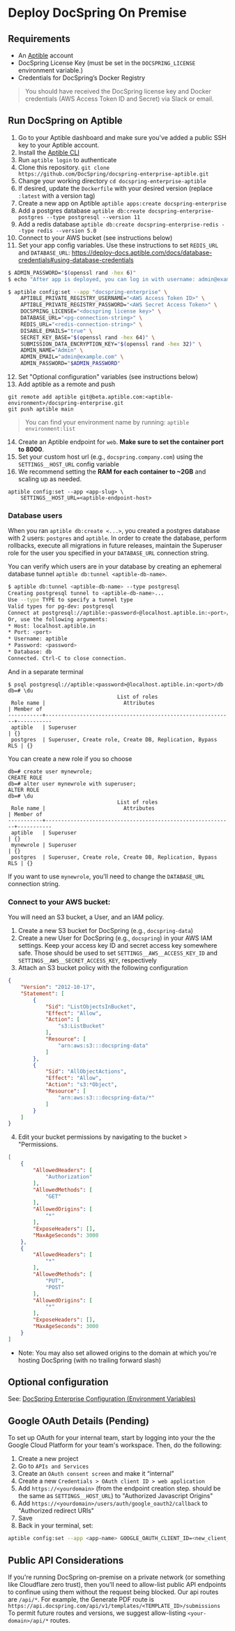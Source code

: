 # Deploy DocSpring On Premise

## Requirements

* An [Aptible](https://www.aptible.com) account
* DocSpring License Key (must be set in the `DOCSPRING_LICENSE` environment variable.)
* Credentials for DocSpring’s Docker Registry

> You should have received the DocSpring license key and Docker credentials (AWS Access Token ID and Secret) via Slack or email.

## Run DocSpring on Aptible

1. Go to your Aptible dashboard and make sure you've added a public SSH key to your Aptible account.
2. Install the [Aptible CLI](https://deploy-docs.aptible.com/docs/cli)
3. Run `aptible login` to authenticate
4. Clone this repository. `git clone https://github.com/DocSpring/docspring-enterprise-aptible.git`
5. Change your working directory `cd docspring-enterprise-aptible`
6. If desired, update the `Dockerfile` with your desired version (replace `:latest` with a version tag)
7. Create a new app on Aptible `aptible apps:create docspring-enterprise`
8. Add a postgres database `aptible db:create docspring-enterprise-postgres --type postgresql --version 11`
9. Add a redis database `aptible db:create docspring-enterprise-redis --type redis --version 5.0`
10. Connect to your AWS bucket (see instructions below)
11. Set your app config variables. Use these instructions to set `REDIS_URL` and `DATABASE_URL`: https://deploy-docs.aptible.com/docs/database-credentials#using-database-credentials

```bash
$ ADMIN_PASSWORD="$(openssl rand -hex 6)"
$ echo "After app is deployed, you can log in with username: admin@example.com, password: $ADMIN_PASSWORD"

$ aptible config:set --app "docspring-enterprise" \
    APTIBLE_PRIVATE_REGISTRY_USERNAME="<AWS Access Token ID>" \
    APTIBLE_PRIVATE_REGISTRY_PASSWORD="<AWS Secret Access Token>" \
    DOCSPRING_LICENSE="<docspring license key>" \
    DATABASE_URL="<pg-connection-string>" \
    REDIS_URL="<redis-connection-string>" \
    DISABLE_EMAILS="true" \
    SECRET_KEY_BASE="$(openssl rand -hex 64)" \
    SUBMISSION_DATA_ENCRYPTION_KEY="$(openssl rand -hex 32)" \
    ADMIN_NAME="Admin" \
    ADMIN_EMAIL="admin@example.com" \
    ADMIN_PASSWORD="$ADMIN_PASSWORD"
```

12. Set "Optional configuration" variables (see instructions below)
13. Add aptible as a remote and push
```
git remote add aptible git@beta.aptible.com:<aptible-environment>/docspring-enterprise.git
git push aptible main
```

> You can find your environment name by running: `aptible environment:list`

14. Create an Aptible endpoint for `web`. **Make sure to set the container port to 8000**.
15. Set your custom host url (e.g., `docspring.company.com`) using the `SETTINGS__HOST_URL` config variable
16. We recommend setting the **RAM for each container to ~2GB** and scaling up as needed.
```
aptible config:set --app <app-slug> \ 
    SETTINGS__HOST_URL=<aptible-endpoint-host>
```

### Database users

When you ran `aptible db:create <...>`, you created a postgres database with 2 users: `postgres` and `aptible`. 
In order to create the database, perform rollbacks, execute all migrations in future releases, maintain the Superuser role for the user you specified in your `DATABASE_URL` connection string.

You can verify which users are in your database by creating an ephemeral database tunnel `aptible db:tunnel <aptible-db-name>`.
```bash
$ aptible db:tunnel <aptible-db-name> --type postgresql
Creating postgresql tunnel to <aptible-db-name>...
Use --type TYPE to specify a tunnel type
Valid types for pg-dev: postgresql
Connect at postgresql://aptible:<password>@localhost.aptible.in:<port>/db
Or, use the following arguments:
* Host: localhost.aptible.in
* Port: <port>
* Username: aptible
* Password: <password>
* Database: db
Connected. Ctrl-C to close connection.
```
And in a separate terminal
```postgresql
$ psql postgresql://aptible:<password>@localhost.aptible.in:<port>/db
db=# \du
                                   List of roles
 Role name |                         Attributes                         | Member of
-----------+------------------------------------------------------------+-----------
 aptible   | Superuser                                                  | {}
 postgres  | Superuser, Create role, Create DB, Replication, Bypass RLS | {}
```

You can create a new role if you so choose
```postgresql
db=# create user mynewrole;
CREATE ROLE
db=# alter user mynewrole with superuser;
ALTER ROLE
db=# \du
                                   List of roles
 Role name |                         Attributes                         | Member of
-----------+------------------------------------------------------------+-----------
 aptible   | Superuser                                                  | {}
 mynewrole | Superuser                                                  | {}
 postgres  | Superuser, Create role, Create DB, Replication, Bypass RLS | {}
```

If you want to use `mynewrole`, you'll need to change the `DATABASE_URL` connection string.

### Connect to your AWS bucket:

You will need an S3 bucket, a User, and an IAM policy.
1. Create a new S3 bucket for DocSpring (e.g., `docspring-data`)
2. Create a new User for DocSpring (e.g., `docspring`) in your AWS IAM settings. Keep your access key ID and secret access key somewhere safe. Those should be used to set `SETTINGS__AWS__ACCESS_KEY_ID` and `SETTINGS__AWS__SECRET_ACCESS_KEY`, respectively 
3. Attach an S3 bucket policy with the following configuration
```json
{
    "Version": "2012-10-17",
    "Statement": [
        {
            "Sid": "ListObjectsInBucket",
            "Effect": "Allow",
            "Action": [
                "s3:ListBucket"
            ],
            "Resource": [
                "arn:aws:s3:::docspring-data"
            ]
        },
        {
            "Sid": "AllObjectActions",
            "Effect": "Allow",
            "Action": "s3:*Object",
            "Resource": [
                "arn:aws:s3:::docspring-data/*"
            ]
        }
    ]
}
```
4. Edit your bucket permissions by navigating to the bucket > "Permissions.
```json
[
    {
        "AllowedHeaders": [
            "Authorization"
        ],
        "AllowedMethods": [
            "GET"
        ],
        "AllowedOrigins": [
            "*"
        ],
        "ExposeHeaders": [],
        "MaxAgeSeconds": 3000
    },
    {
        "AllowedHeaders": [
            "*"
        ],
        "AllowedMethods": [
            "PUT",
            "POST"
        ],
        "AllowedOrigins": [
            "*"
        ],
        "ExposeHeaders": [],
        "MaxAgeSeconds": 3000
    }
]
```

* Note: You may also set allowed origins to the domain at which you're hosting DocSpring (with no trailing forward slash)

## Optional configuration

See: [DocSpring Enterprise Configuration (Environment Variables)](https://docs.google.com/document/d/1av1w3JDvvQOxXcywQ-L7HHSVJONxiL94Ih_E2agLzOQ/edit)

## Google OAuth Details (Pending)

To set up OAuth for your internal team, start by logging into your the the Google Cloud Platform for your team's workspace. Then, do the following:

1. Create a new project
2. Go to `APIs and Services`
3. Create an `OAuth consent screen` and make it “internal”
4. Create a new `Credentials > OAuth client ID > web application`
5. Add `https://<yourdomain>` (from the endpoint creation step. should be the same as `SETTINGS__HOST_URL`) to "Authorized Javascript Origins"
6. Add `https://<yourdomain>/users/auth/google_oauth2/callback` to "Authorized redirect URIs"
7. Save
8. Back in your terminal, set:

```bash
aptible config:set --app <app-name> GOOGLE_OAUTH_CLIENT_ID=<new_client_id> GOOGLE_OAUTH_CLIENT_SECRET=<new_client_secret>
```

## Public API Considerations

If you're running DocSpring on-premise on a private network (or something like Cloudflare zero trust), then you'll need to allow-list public API endpoints
to confinue using them without the request being blocked.
Our api routes are `/api/*`. For example, the Generate PDF route is `https://api.docspring.com/api/v1/templates/<TEMPLATE_ID>/submissions` 
To permit future routes and versions, we suggest allow-listing `<your-domain>/api/*` routes.

